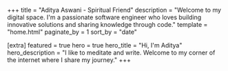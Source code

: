 +++
title = "Aditya Aswani - Spiritual Friend"
description = "Welcome to my digital space. I'm a passionate software engineer who loves building innovative solutions and sharing knowledge through code."
template = "home.html"
paginate_by = 1
sort_by = "date"

[extra]
featured = true
hero = true
hero_title = "Hi, I'm Aditya"
hero_description = "I like to meditate and write. Welcome to my corner of the internet where I share my journey."
+++
